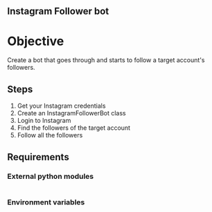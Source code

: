 ## Instagram Follower bot

# Objective

Create a bot that goes through and starts to follow 
a target account's followers.

## Steps
1) Get your Instagram credentials
2) Create an InstagramFollowerBot class
3) Login to Instagram
4) Find the followers of the target account
5) Follow all the followers

## Requirements
### External python modules
```commandline

```
### Environment variables
```commandline

```
